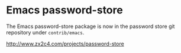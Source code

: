# Emacs password-store

The Emacs password-store package is now in the password store git repository
under `contrib/emacs`.

http://www.zx2c4.com/projects/password-store
